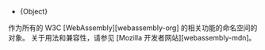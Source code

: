 <!-- YAML
added: v8.0.0
-->

<!-- type=global -->

* {Object}

作为所有的 W3C [WebAssembly][webassembly-org] 的相关功能的命名空间的对象。 
关于用法和兼容性，请参见 [Mozilla 开发者网站][webassembly-mdn]。






















